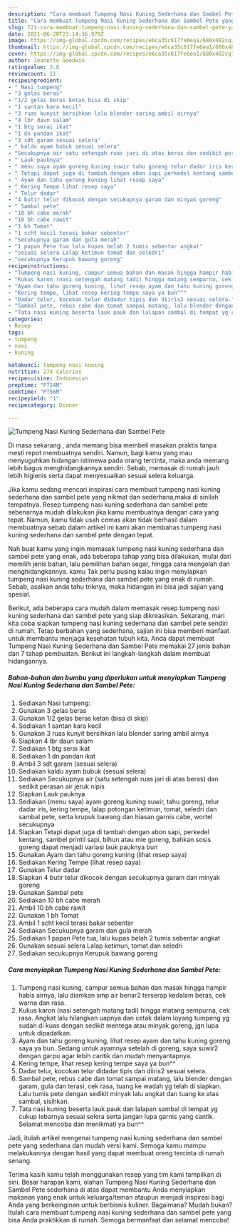 ```yaml
---
description: "Cara membuat Tumpeng Nasi Kuning Sederhana dan Sambel Pete yang enak Untuk Jualan"
title: "Cara membuat Tumpeng Nasi Kuning Sederhana dan Sambel Pete yang enak Untuk Jualan"
slug: 721-cara-membuat-tumpeng-nasi-kuning-sederhana-dan-sambel-pete-yang-enak-untuk-jualan
date: 2021-06-20T23:14:36.979Z
image: https://img-global.cpcdn.com/recipes/e6ca35c617fe6ea1/680x482cq70/tumpeng-nasi-kuning-sederhana-dan-sambel-pete-foto-resep-utama.jpg
thumbnail: https://img-global.cpcdn.com/recipes/e6ca35c617fe6ea1/680x482cq70/tumpeng-nasi-kuning-sederhana-dan-sambel-pete-foto-resep-utama.jpg
cover: https://img-global.cpcdn.com/recipes/e6ca35c617fe6ea1/680x482cq70/tumpeng-nasi-kuning-sederhana-dan-sambel-pete-foto-resep-utama.jpg
author: Jeanette Goodwin
ratingvalue: 3.8
reviewcount: 11
recipeingredient:
- " Nasi tumpeng"
- "3 gelas beras"
- "1/2 gelas beras ketan bisa di skip"
- "1 santan kara kecil"
- "3 ruas kunyit bersihkan lalu blender saring ambil airnya"
- "4 lbr daun salam"
- "1 btg serai ikat"
- "1 dn pandan ikat"
- "3 sdt garam sesuai selera"
- " kaldu ayam bubuk sesuai selera"
- "Secukupnya air satu setengah ruas jari di atas beras dan sedikit perasan air jeruk nipis"
- " Lauk pauknya"
- " menu saya ayam goreng kuning suwir tahu goreng telur dadar iris kering tempe lalap potongan ketimun tomat seledri dan sambal pete serta krupuk bawang dan hiasan garnis cabe wortel secukupnya"
- " Tetapi dapat juga di tambah dengan abon sapi perkedel kentang sambel printil sapi bihun atau mie goreng bahkan sosis goreng dapat menjadi variasi lauk pauknya bun"
- " Ayam dan tahu goreng kuning lihat resep saya"
- " Kering Tempe lihat resep saya"
- " Telur dadar"
- "4 butir telur dikocok dengan secukupnya garam dan minyak goreng"
- " Sambal pete"
- "10 bh cabe merah"
- "10 bh cabe rawit"
- "1 bh Tomat"
- "1 scht kecil terasi bakar sebentar"
- "Secukupnya garam dan gula merah"
- "1 papan Pete tua lalu kupas belah 2 tumis sebentar angkat"
- "sesuai selera Lalap ketimun tomat dan seledri"
- "secukupnya Kerupuk bawang goreng"
recipeinstructions:
- "Tumpeng nasi kuning, campur semua bahan dan masak hingga hampir habis airnya, lalu diamkan smp air benar2 terserap kedalam beras, cek warna dan rasa."
- "Kukus karon (nasi setengah matang tadi) hingga matang sempurna, cek rasa. Angkat lalu hilangkan uapnya dan cetak dalam loyang tumpeng yg sudah di kuas dengan sedikit mentega atau minyak goreng, jgn lupa untuk dipadatkan."
- "Ayam dan tahu goreng kuning, lihat resep ayam dan tahu kuning goreng saya ya bun. Sedang untuk ayamnya setelah di goreng, saya suwir2 dengan garpu agar lebih cantik dan mudah menyantapnya."
- "Kering tempe, lihat resep kering tempe saya ya bun^^"
- "Dadar telur, kocokan telur didadar tipis dan diiris2 sesuai selera."
- "Sambal pete, rebus cabe dan tomat sampai matang, lalu blender dengan garam, gula dan terasi, cek rasa, tuang ke wadah yg telah di siapkan. Lalu tumis pete dengan sedikit minyak lalu angkat dan tuang ke atas sambal, sisihkan."
- "Tata nasi kuning beserta lauk pauk dan lalapan sambal di tempat yg cukup lebarnya sesuai selera serta jangan lupa garnis yang cantik. Selamat mencoba dan menikmati ya bun^^"
categories:
- Resep
tags:
- tumpeng
- nasi
- kuning

katakunci: tumpeng nasi kuning 
nutrition: 274 calories
recipecuisine: Indonesian
preptime: "PT14M"
cooktime: "PT56M"
recipeyield: "1"
recipecategory: Dinner

---
```



![Tumpeng Nasi Kuning Sederhana dan Sambel Pete](https://img-global.cpcdn.com/recipes/e6ca35c617fe6ea1/680x482cq70/tumpeng-nasi-kuning-sederhana-dan-sambel-pete-foto-resep-utama.jpg)

Di masa  sekarang , anda memang bisa membeli masakan praktis tanpa mesti repot membuatnya sendiri. Namun, bagi kamu yang mau menyuguhkan hidangan istimewa pada orang tercinta, maka anda memang lebih bagus menghidangkannya sendiri. Sebab, memasak di rumah jauh lebih higienis serta dapat menyesuaikan sesuai selera keluarga.

Jika kamu sedang mencari inspirasi cara membuat tumpeng nasi kuning sederhana dan sambel pete yang nikmat dan sederhana,maka di sinilah tempatnya. Resep tumpeng nasi kuning sederhana dan sambel pete  sebenarnya mudah dilakukan jika kamu membuatnya dengan cara yang tepat. Namun, kamu tidak usah cemas akan tidak berhasil dalam membuatnya 
sebab dalam artikel ini kami akan membahas tumpeng nasi kuning sederhana dan sambel pete dengan tepat.  



Nah buat kamu yang ingin memasak tumpeng nasi kuning sederhana dan sambel pete yang enak, ada beberapa tahap yang bisa dilakukan, mulai dari memilih jenis bahan, lalu pemilihan bahan segar, hingga cara mengolah dan menghidangkannya. kamu Tak perlu pusing kalau ingin menyiapkan tumpeng nasi kuning sederhana dan sambel pete yang enak di rumah. Sebab, asalkan anda  tahu triknya, maka hidangan ini bisa jadi sajian yang spesial.

Berikut, ada beberapa cara mudah dalam memasak resep tumpeng nasi kuning sederhana dan sambel pete yang siap dikreasikan. Sekarang, mari kita coba siapkan tumpeng nasi kuning sederhana dan sambel pete sendiri di rumah. Tetap berbahan yang sederhana, sajian ini bisa memberi manfaat untuk membantu menjaga kesehatan tubuh kita. Anda dapat membuat Tumpeng Nasi Kuning Sederhana dan Sambel Pete memakai 27 jenis bahan dan 7 tahap pembuatan. Berikut ini langkah-langkah dalam membuat hidangannya.

<!--inarticleads1-->

##### Bahan-bahan dan bumbu yang diperlukan untuk menyiapkan Tumpeng Nasi Kuning Sederhana dan Sambel Pete:

1. Sediakan  Nasi tumpeng:
1. Gunakan 3 gelas beras
1. Gunakan 1/2 gelas beras ketan (bisa di skip)
1. Sediakan 1 santan kara kecil
1. Gunakan 3 ruas kunyit bersihkan lalu blender saring ambil airnya
1. Siapkan 4 lbr daun salam
1. Sediakan 1 btg serai ikat
1. Sediakan 1 dn pandan ikat
1. Ambil 3 sdt garam (sesuai selera)
1. Sediakan  kaldu ayam bubuk (sesuai selera)
1. Sediakan Secukupnya air (satu setengah ruas jari di atas beras) dan sedikit perasan air jeruk nipis
1. Siapkan  Lauk pauknya
1. Sediakan  (menu saya) ayam goreng kuning suwir, tahu goreng, telur dadar iris, kering tempe, lalap potongan ketimun, tomat, seledri dan sambal pete, serta krupuk bawang dan hiasan garnis cabe, wortel secukupnya
1. Siapkan  Tetapi dapat juga di tambah dengan abon sapi, perkedel kentang, sambel printil sapi, bihun atau mie goreng, bahkan sosis goreng dapat menjadi variasi lauk pauknya bun
1. Gunakan  Ayam dan tahu goreng kuning (lihat resep saya)
1. Sediakan  Kering Tempe (lihat resep saya)
1. Gunakan  Telur dadar
1. Siapkan 4 butir telur dikocok dengan secukupnya garam dan minyak goreng
1. Gunakan  Sambal pete
1. Sediakan 10 bh cabe merah
1. Ambil 10 bh cabe rawit
1. Gunakan 1 bh Tomat
1. Ambil 1 scht kecil terasi bakar sebentar
1. Sediakan Secukupnya garam dan gula merah
1. Sediakan 1 papan Pete tua, lalu kupas belah 2 tumis sebentar angkat
1. Gunakan sesuai selera Lalap ketimun, tomat dan seledri
1. Sediakan secukupnya Kerupuk bawang goreng




<!--inarticleads2-->

##### Cara menyiapkan Tumpeng Nasi Kuning Sederhana dan Sambel Pete:

1. Tumpeng nasi kuning, campur semua bahan dan masak hingga hampir habis airnya, lalu diamkan smp air benar2 terserap kedalam beras, cek warna dan rasa.
1. Kukus karon (nasi setengah matang tadi) hingga matang sempurna, cek rasa. Angkat lalu hilangkan uapnya dan cetak dalam loyang tumpeng yg sudah di kuas dengan sedikit mentega atau minyak goreng, jgn lupa untuk dipadatkan.
1. Ayam dan tahu goreng kuning, lihat resep ayam dan tahu kuning goreng saya ya bun. Sedang untuk ayamnya setelah di goreng, saya suwir2 dengan garpu agar lebih cantik dan mudah menyantapnya.
1. Kering tempe, lihat resep kering tempe saya ya bun^^
1. Dadar telur, kocokan telur didadar tipis dan diiris2 sesuai selera.
1. Sambal pete, rebus cabe dan tomat sampai matang, lalu blender dengan garam, gula dan terasi, cek rasa, tuang ke wadah yg telah di siapkan. Lalu tumis pete dengan sedikit minyak lalu angkat dan tuang ke atas sambal, sisihkan.
1. Tata nasi kuning beserta lauk pauk dan lalapan sambal di tempat yg cukup lebarnya sesuai selera serta jangan lupa garnis yang cantik. Selamat mencoba dan menikmati ya bun^^




Jadi, itulah artikel mengenai  tumpeng nasi kuning sederhana dan sambel pete  yang sederhana dan mudah versi kami. Semoga kamu mampu melakukannya dengan hasil yang dapat membuat oreng tercinta di rumah senang. 

Terima kasih kamu telah menggunakan resep yang tim kami tampilkan di sini. Besar harapan kami, olahan  Tumpeng Nasi Kuning Sederhana dan Sambel Pete sederhana di atas dapat membantu Anda menyiapkan makanan yang enak untuk keluarga/teman ataupun menjadi inspirasi bagi Anda yang berkeinginan untuk berbisnis kuliner. Bagaimana? Mudah bukan? Itulah cara membuat tumpeng nasi kuning sederhana dan sambel pete yang bisa Anda praktikkan di rumah. Semoga bermanfaat dan selamat mencoba!

